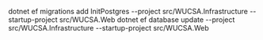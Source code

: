 dotnet ef migrations add InitPostgres --project src/WUCSA.Infrastructure --startup-project src/WUCSA.Web
dotnet ef database update --project src/WUCSA.Infrastructure --startup-project src/WUCSA.Web

